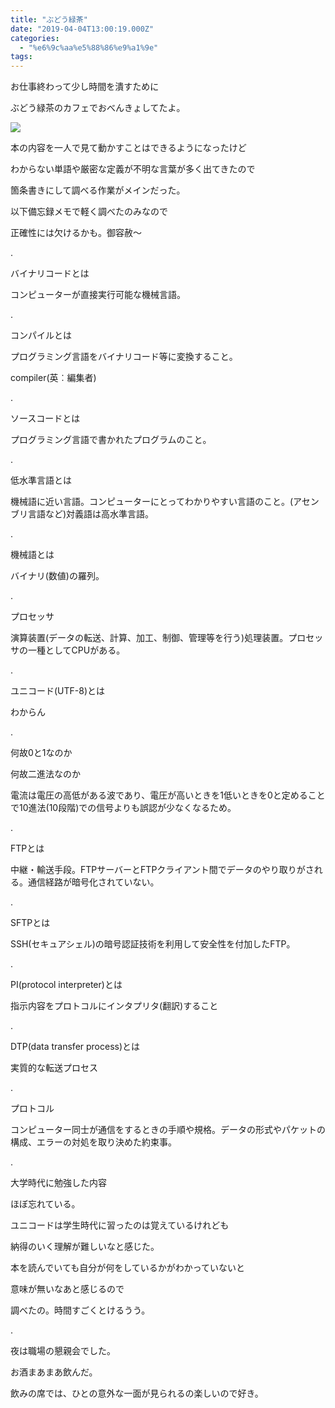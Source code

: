 ```yaml
---
title: "ぶどう緑茶"
date: "2019-04-04T13:00:19.000Z"
categories: 
  - "%e6%9c%aa%e5%88%86%e9%a1%9e"
tags: 
---
```


お仕事終わって少し時間を潰すために

ぶどう緑茶のカフェでおべんきょしてたよ。

![](/images/2019-04-04-17-29-10608235938604070704.jpg)

本の内容を一人で見て動かすことはできるようになったけど

わからない単語や厳密な定義が不明な言葉が多く出てきたので

箇条書きにして調べる作業がメインだった。

以下備忘録メモで軽く調べたのみなので

正確性には欠けるかも。御容赦〜

.

バイナリコードとは

コンピューターが直接実行可能な機械言語。

.

コンパイルとは

プログラミング言語をバイナリコード等に変換すること。

compiler(英︰編集者)

.

ソースコードとは

プログラミング言語で書かれたプログラムのこと。

.

低水準言語とは

機械語に近い言語。コンピューターにとってわかりやすい言語のこと。(アセンブリ言語など)対義語は高水準言語。

.

機械語とは

バイナリ(数値)の羅列。

.

プロセッサ

演算装置(データの転送、計算、加工、制御、管理等を行う)処理装置。プロセッサの一種としてCPUがある。

.

ユニコード(UTF-8)とは

わからん

.

何故0と1なのか

何故二進法なのか

電流は電圧の高低がある波であり、電圧が高いときを1低いときを0と定めることで10進法(10段階)での信号よりも誤認が少なくなるため。

.

FTPとは

中継・輸送手段。FTPサーバーとFTPクライアント間でデータのやり取りがされる。通信経路が暗号化されていない。

.

SFTPとは

SSH(セキュアシェル)の暗号認証技術を利用して安全性を付加したFTP。

.

PI(protocol interpreter)とは

指示内容をプロトコルにインタプリタ(翻訳)すること

.

DTP(data transfer process)とは

実質的な転送プロセス

.

プロトコル

コンピューター同士が通信をするときの手順や規格。データの形式やパケットの構成、エラーの対処を取り決めた約束事。

.

大学時代に勉強した内容

ほぼ忘れている。

ユニコードは学生時代に習ったのは覚えているけれども

納得のいく理解が難しいなと感じた。

本を読んでいても自分が何をしているかがわかっていないと

意味が無いなあと感じるので

調べたの。時間すごくとけるうう。

.

夜は職場の懇親会でした。

お酒まあまあ飲んだ。

飲みの席では、ひとの意外な一面が見られるの楽しいので好き。
